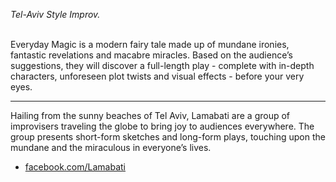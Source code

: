 *Tel-Aviv Style Improv.*<br><br>

Everyday Magic is a modern fairy tale made up of mundane ironies, fantastic revelations and macabre miracles. Based on the audience’s suggestions, they will discover a full-length play - complete with in-depth characters, unforeseen plot twists and visual effects - before your very eyes. 

---
Hailing from the sunny beaches of Tel Aviv, Lamabati are a group of improvisers traveling the globe to bring joy to audiences everywhere. The group presents short-form sketches and long-form plays, touching upon the mundane and the miraculous in everyone’s lives. <br>

- [facebook.com/Lamabati](https://www.facebook.com/Lamabati/)
